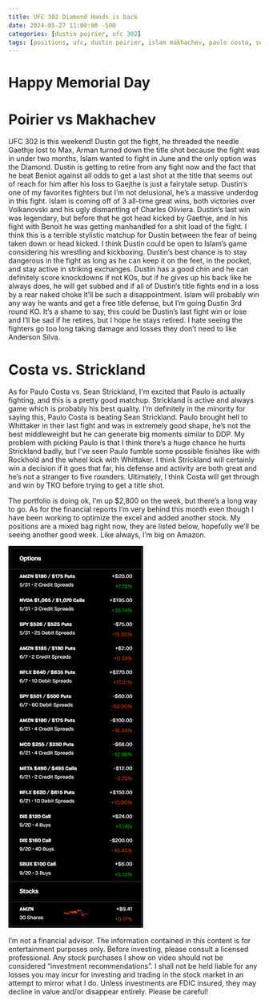 ```yaml
---
title: UFC 302 Diamond Hands is back
date: 2024-05-27 11:00:00 -500
categories: [dustin poirier, ufc 302]
tags: [positions, ufc, dustin poirier, islam makhachev, paulo costa, sean strickland, predictions, ufc 302]
---
```


# Happy Memorial Day

# Poirier vs Makhachev

UFC 302 is this weekend! Dustin got the fight, he threaded the needle Gaethje lost to Max, Arman turned down the title shot because the fight was in under two months, Islam wanted to fight in June and the only option was the Diamond. Dustin is getting to retire from any fight now and the fact that he beat Beniot against all odds to get a last shot at the title that seems out of reach for him after his loss to Gaejthe is just a fairytale setup. Dustin‘s one of my favorites fighters but I’m not delusional, he’s a massive underdog in this fight. Islam is coming off of 3 all-time great wins, both victories over Volkanovski and his ugly dismantling of Charles Oliviera. Dustin‘s last win was legendary, but before that he got head kicked by Gaethje, and in his fight with Benoit he was getting manhandled for a shit load of the fight. I think this is a terrible stylistic matchup for Dustin between the fear of being taken down or head kicked. I think Dustin could be open to Islam’s game considering his wrestling and kickboxing. Dustin’s best chance is to stay dangerous in the fight as long as he can keep it on the feet, in the pocket, and stay active in striking exchanges. Dustin has a good chin and he can definitely score knockdowns if not KOs, but if he gives up his back like he always does, he will get subbed and if all of Dustin‘s title fights end in a loss by a rear naked choke it’ll be such a disappointment. Islam will probably win any way he wants and get a free title defense, but I’m going Dustin 3rd round KO. It’s a shame to say, this could be Dustin’s last fight win or lose and I’ll be sad if he retires, but I hope he stays retired. I hate seeing the fighters go too long taking damage and losses they don’t need to like Anderson Silva.

# Costa vs. Strickland

As for Paulo Costa vs. Sean Strickland, I'm excited that Paulo is actually fighting, and  this is a pretty good matchup. Strickland is active and always game which is probably his best quality. I’m definitely in the minority for saying this, Paulo Costa is beating Sean Strickland. Paulo brought hell to Whittaker in their last fight and was in extremely good shape, he’s not the best middleweight but he can generate big moments similar to DDP. My problem with picking Paulo is that I think there’s a huge chance he hurts Strickland badly, but I’ve seen Paulo fumble some possible finishes like with Rockhold and the wheel kick with Whittaker. I think Strickland will certainly win a decision if it goes that far, his defense and activity are both great and he’s not a stranger to five rounders. Ultimately, I think Costa will get through and win by TKO before trying to get a title shot.

The portfolio is doing ok, I’m up $2,800 on the week, but there’s a long way to go. As for the financial reports I’m very behind this month even though I have been working to optimize the excel and added another stock. My positions are a mixed bag right now, they are listed below, hopefully we’ll be seeing another good week. Like always, I’m big on Amazon.

![img-description](/assets/positions05.24.2024.png)

I’m not a financial advisor. The information contained in this content is for entertainment purposes only. Before investing, please consult a licensed professional. Any stock purchases I show on video should not be considered “investment recommendations”. I shall not be held liable for any losses you may incur for investing and trading in the stock market in an attempt to mirror what I do. Unless investments are FDIC insured, they may decline in value and/or disappear entirely. Please be careful!
